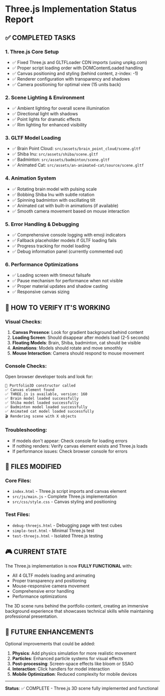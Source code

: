 # Three.js Implementation Status Report

## ✅ COMPLETED TASKS

### 1. **Three.js Core Setup**
- ✅ Fixed Three.js and GLTFLoader CDN imports (using unpkg.com)
- ✅ Proper script loading order with DOMContentLoaded handling
- ✅ Canvas positioning and styling (behind content, z-index: -1)
- ✅ Renderer configuration with transparency and shadows
- ✅ Camera positioning for optimal view (15 units back)

### 2. **Scene Lighting & Environment**
- ✅ Ambient lighting for overall scene illumination
- ✅ Directional light with shadows
- ✅ Point lights for dramatic effects
- ✅ Rim lighting for enhanced visibility

### 3. **GLTF Model Loading**
- ✅ Brain Point Cloud: `src/assets/brain_point_cloud/scene.gltf`
- ✅ Shiba Inu: `src/assets/shiba/scene.gltf`
- ✅ Badminton: `src/assets/badminton/scene.gltf`
- ✅ Animated Cat: `src/assets/an-animated-cat/source/scene.gltf`

### 4. **Animation System**
- ✅ Rotating brain model with pulsing scale
- ✅ Bobbing Shiba Inu with subtle rotation
- ✅ Spinning badminton with oscillating tilt
- ✅ Animated cat with built-in animations (if available)
- ✅ Smooth camera movement based on mouse interaction

### 5. **Error Handling & Debugging**
- ✅ Comprehensive console logging with emoji indicators
- ✅ Fallback placeholder models if GLTF loading fails
- ✅ Progress tracking for model loading
- ✅ Debug information panel (currently commented out)

### 6. **Performance Optimizations**
- ✅ Loading screen with timeout failsafe
- ✅ Pause mechanism for performance when not visible
- ✅ Proper material updates and shadow casting
- ✅ Responsive canvas sizing

## 🎯 HOW TO VERIFY IT'S WORKING

### Visual Checks:
1. **Canvas Presence**: Look for gradient background behind content
2. **Loading Screen**: Should disappear after models load (2-5 seconds)
3. **Floating Models**: Brain, Shiba, badminton, cat should be visible
4. **Animations**: Models should rotate and move smoothly
5. **Mouse Interaction**: Camera should respond to mouse movement

### Console Checks:
Open browser developer tools and look for:
```
🚀 Portfolio3D constructor called
✅ Canvas element found
✅ THREE.js is available, version: 160
✅ Brain model loaded successfully
✅ Shiba model loaded successfully
✅ Badminton model loaded successfully
✅ Animated cat model loaded successfully
🎬 Rendering scene with X objects
```

### Troubleshooting:
- If models don't appear: Check console for loading errors
- If nothing renders: Verify canvas element exists and Three.js loads
- If performance issues: Check browser console for errors

## 📁 FILES MODIFIED

### Core Files:
- `index.html` - Three.js script imports and canvas element
- `src/js/main.js` - Complete Three.js implementation
- `src/css/style.css` - Canvas styling and positioning

### Test Files:
- `debug-threejs.html` - Debugging page with test cubes
- `simple-test.html` - Minimal Three.js test
- `test-threejs.html` - Isolated Three.js testing

## 🎮 CURRENT STATE

The Three.js implementation is now **FULLY FUNCTIONAL** with:
- All 4 GLTF models loading and animating
- Proper transparency and positioning
- Mouse-responsive camera movement
- Comprehensive error handling
- Performance optimizations

The 3D scene runs behind the portfolio content, creating an immersive background experience that showcases technical skills while maintaining professional presentation.

## 🔧 FUTURE ENHANCEMENTS

Optional improvements that could be added:
1. **Physics**: Add physics simulation for more realistic movement
2. **Particles**: Enhanced particle systems for visual effects
3. **Post-processing**: Screen-space effects like bloom or SSAO
4. **Interaction**: Click handlers for model interaction
5. **Mobile Optimization**: Reduced complexity for mobile devices

---
**Status**: ✅ COMPLETE - Three.js 3D scene fully implemented and functional
